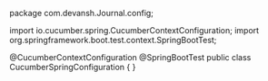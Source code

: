 package com.devansh.Journal.config;

import io.cucumber.spring.CucumberContextConfiguration;
import org.springframework.boot.test.context.SpringBootTest;

@CucumberContextConfiguration
@SpringBootTest
public class CucumberSpringConfiguration {
}
